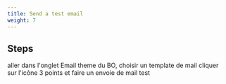 ```yaml
---
title: Send a test email
weight: 7
---
```

## Steps

aller dans l'onglet Email theme du BO, choisir un template de mail cliquer sur l'icône 3 points et faire un envoie de mail test

